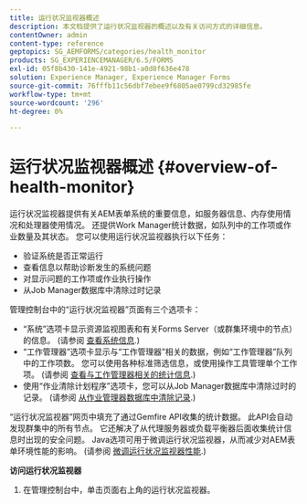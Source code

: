 ```yaml
---
title: 运行状况监视器概述
description: 本文档提供了运行状况监视器的概述以及有关访问方式的详细信息。
contentOwner: admin
content-type: reference
geptopics: SG_AEMFORMS/categories/health_monitor
products: SG_EXPERIENCEMANAGER/6.5/FORMS
exl-id: 05f8b430-141e-4921-98b1-a0d8f636e478
solution: Experience Manager, Experience Manager Forms
source-git-commit: 76fffb11c56dbf7ebee9f6805ae0799cd32985fe
workflow-type: tm+mt
source-wordcount: '296'
ht-degree: 0%

---
```


# 运行状况监视器概述 {#overview-of-health-monitor}

运行状况监视器提供有关AEM表单系统的重要信息，如服务器信息、内存使用情况和处理器使用情况。 还提供Work Manager统计数据，如队列中的工作项或作业数量及其状态。 您可以使用运行状况监视器执行以下任务：

* 验证系统是否正常运行
* 查看信息以帮助诊断发生的系统问题
* 对显示问题的工作项或作业执行操作
* 从Job Manager数据库中清除过时记录

管理控制台中的“运行状况监视器”页面有三个选项卡：

* “系统”选项卡显示资源监视图表和有关Forms Server（或群集环境中的节点）的信息。 (请参阅 [查看系统信息](/help/forms/using/admin-help/view-system-information.md#view-system-information).)
* “工作管理器”选项卡显示与“工作管理器”相关的数据，例如“工作管理器”队列中的工作项数。 您可以使用各种标准筛选信息，或使用操作工具管理单个工作项。 (请参阅 [查看与工作管理器相关的统计信息](/help/forms/using/admin-help/view-statistics-related-manager.md#view-statistics-related-to-work-manager).)
* 使用“作业清除计划程序”选项卡，您可以从Job Manager数据库中清除过时的记录。 (请参阅 [从作业管理器数据库中清除记录](/help/forms/using/admin-help/purge-records-job-manager-database.md#purge-records-from-the-job-manager-database).)

“运行状况监视器”网页中填充了通过Gemfire API收集的统计数据。 此API会自动发现群集中的所有节点。 它还解决了从代理服务器或负载平衡器后面收集统计信息时出现的安全问题。 Java选项可用于微调运行状况监视器，从而减少对AEM表单环境性能的影响。 (请参阅 [微调运行状况监视器性能](/help/forms/using/admin-help/fine-tuning-health-monitor-performance.md#fine-tuning-health-monitor-performance).)

**访问运行状况监视器**

1. 在管理控制台中，单击页面右上角的运行状况监视器。

